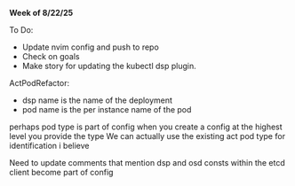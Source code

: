 **Week of 8/22/25**

To Do:
- Update nvim config and push to repo
- Check on goals
- Make story for updating the kubectl dsp plugin.


ActPodRefactor:
- dsp name is the name of the deployment
- pod name is the per instance name of the pod 

perhaps pod type is part of config
when you create a config at the highest level you provide the type
We can actually use the existing act pod type for identification i believe

Need to update comments that mention dsp and osd
consts within the etcd client become part of config